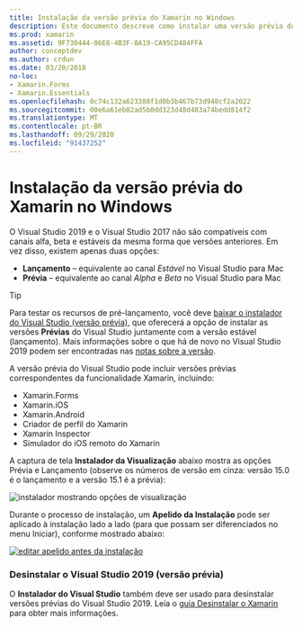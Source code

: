 ```yaml
---
title: Instalação da versão prévia do Xamarin no Windows
description: Este documento descreve como instalar uma versão prévia do Xamarin no Visual Studio 2019 usando o canal de lançamento de versão prévia.
ms.prod: xamarin
ms.assetid: 9F730444-06E8-4B3F-8A19-CA95CD484FFA
author: conceptdev
ms.author: crdun
ms.date: 03/20/2018
no-loc:
- Xamarin.Forms
- Xamarin.Essentials
ms.openlocfilehash: 0c74c132a623388f1d0b3b467b73d948cf2a2022
ms.sourcegitcommit: 00e6a61eb82ad5b0dd323d48d483a74bedd814f2
ms.translationtype: MT
ms.contentlocale: pt-BR
ms.lasthandoff: 09/29/2020
ms.locfileid: "91437252"
---
```

# <a name="installing-xamarin-preview-on-windows"></a>Instalação da versão prévia do Xamarin no Windows

O Visual Studio 2019 e o Visual Studio 2017 não são compatíveis com canais alfa, beta e estáveis ​​da mesma forma que versões anteriores. Em vez disso, existem apenas duas opções:

- **Lançamento** – equivalente ao canal _Estável_ no Visual Studio para Mac
- **Prévia** – equivalente ao canal _Alpha_ e _Beta_ no Visual Studio para Mac

> [!TIP]
> Para testar os recursos de pré-lançamento, você deve [baixar o instalador do Visual Studio (versão prévia)](https://visualstudio.microsoft.com/vs/preview/), que oferecerá a opção de instalar as versões **Prévias** do Visual Studio juntamente com a versão estável (lançamento). Mais informações sobre o que há de novo no Visual Studio 2019 podem ser encontradas nas [notas sobre a versão](/visualstudio/releases/2019/release-notes).

A versão prévia do Visual Studio pode incluir versões prévias correspondentes da funcionalidade Xamarin, incluindo:

- Xamarin.Forms
- Xamarin.iOS
- Xamarin.Android
- Criador de perfil do Xamarin
- Xamarin Inspector
- Simulador do iOS remoto do Xamarin

A captura de tela **Instalador da Visualização** abaixo mostra as opções Prévia e Lançamento (observe os números de versão em cinza: versão 15.0 é o lançamento e a versão 15.1 é a prévia):

![instalador mostrando opções de visualização](windows-images/vs2017-installer.jpg)

Durante o processo de instalação, um **Apelido da Instalação** pode ser aplicado à instalação lado a lado (para que possam ser diferenciados no menu Iniciar), conforme mostrado abaixo:

[![editar apelido antes da instalação](windows-images/vs2017-nickname-sml.png "editar apelido antes da instalação")](windows-images/vs2017-nickname.png#lightbox)

### <a name="uninstalling-visual-studio-2019-preview"></a>Desinstalar o Visual Studio 2019 (versão prévia)

O **Instalador do Visual Studio** também deve ser usado para desinstalar versões prévias do Visual Studio 2019. Leia o [guia Desinstalar o Xamarin](uninstalling-xamarin.md#uninstallvs2017) para obter mais informações.